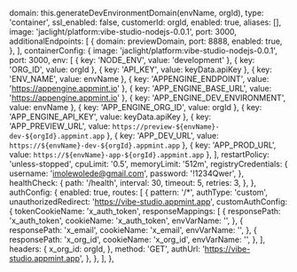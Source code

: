 domain: this.generateDevEnvironmentDomain(envName, orgId),
      type: 'container',
      ssl_enabled: false,
      customerId: orgId,
      enabled: true,
      aliases: [],
      image: 'jaclight/platform:vibe-studio-nodejs-0.0.1',
      port: 3000,
      additionalEndpoints: [
        {
          domain: previewDomain,
          port: 8888,
          enabled: true,
        },
      ],
      containerConfig: {
        image: 'jaclight/platform:vibe-studio-nodejs-0.0.1',
        port: 3000,
        env: [
          { key: 'NODE_ENV', value: 'development' },
          { key: 'ORG_ID', value: orgId },
          { key: 'API_KEY', value: keyData.apiKey },
          { key: 'ENV_NAME', value: envName },
          { key: 'APPENGINE_ENDPOINT', value: 'https://appengine.appmint.io' },
          { key: 'APP_ENGINE_BASE_URL', value: 'https://appengine.appmint.io' },
          { key: 'APP_ENGINE_DEV_ENVIRONMENT', value: envName },
          { key: 'APP_ENGINE_ORG_ID', value: orgId },
          { key: 'APP_ENGINE_API_KEY', value: keyData.apiKey },
          { key: 'APP_PREVIEW_URL', value: `https://preview-${envName}-dev-${orgId}.appmint.app` },
          { key: 'APP_DEV_URL', value: `https://${envName}-dev-${orgId}.appmint.app` },
          { key: 'APP_PROD_URL', value: `https://${envName}-app-${orgId}.appmint.app` },
        ],
        restartPolicy: 'unless-stopped',
        cpuLimit: '0.5',
        memoryLimit: '512m',
        registryCredentials: {
          username: 'imolewolede@gmail.com',
          password: '!1234Qwer',
        },
        healthCheck: {
          path: '/health',
          interval: 30,
          timeout: 5,
          retries: 3,
        },
      },
      authConfig: {
        enabled: true,
        routes: [
          {
            pattern: '/*',
            authType: 'custom',
            unauthorizedRedirect: 'https://vibe-studio.appmint.app',
            customAuthConfig: {
              tokenCookieName: 'x_auth_token',
              responseMappings: [
                {
                  responsePath: 'x_auth_token',
                  cookieName: 'x_auth_token',
                  envVarName: '',
                },
                {
                  responsePath: 'x_email',
                  cookieName: 'x_email',
                  envVarName: '',
                },
                {
                  responsePath: 'x_org_id',
                  cookieName: 'x_org_id',
                  envVarName: '',
                },
              ],
              headers: {
                x_org_id: orgId,
              },
              method: 'GET',
              authUrl: 'https://vibe-studio.appmint.app',
            },
          },
        ],
      },
